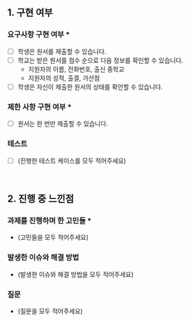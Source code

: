 <!--
## 0. 작성 참고 사항

다음 템플릿의 내용을 모두 채운 후 제출해주세요.
> 제목 옆 별표(*) 표시가 없다면 선택사항이므로 채우지 않아도 됩니다.

PR의 제목은 '[이름] 과제 제출합니다'로 통일해주세요.
(예시) [김한울] 과제 제출합니다

해당 PR을 바탕으로 면접을 진행할 예정입니다. 성실하게 작성해주세요.
또한 모든 인턴 선발을 마친 후 지원자 모두의 PR에 리뷰를 해드릴 예정입니다.
리뷰 반영은 선택 사항이니 참고 바랍니다.

해당 에디터가 어렵다면 markdown을 키워드로 검색해서 알아보세요!
-->

## 1. 구현 여부
### 요구사항 구현 여부 *
- [ ]  학생은 원서를 제출할 수 있습니다.
- [ ]  학교는 받은 원서를 점수 순으로 다음 정보를 확인할 수 있습니다.
    - 지원자의 이름, 전화번호, 출신 중학교
    - 지원자의 성적, 출결, 가산점
- [ ]  학생은 자신이 제출한 원서의 상태를 확인할 수 있습니다.

### 제한 사항 구현 여부 *
- [ ]  원서는 한 번만 제출할 수 있습니다.

### 테스트
- [ ] (진행한 테스트 케이스를 모두 적어주세요)

<br>

## 2. 진행 중 느낀점
### 과제를 진행하며 한 고민들 *
- (고민들을 모두 적어주세요)

### 발생한 이슈와 해결 방법
- (발생한 이슈와 해결 방법을 모두 적어주세요)

### 질문
- (질문을 모두 적어주세요)
